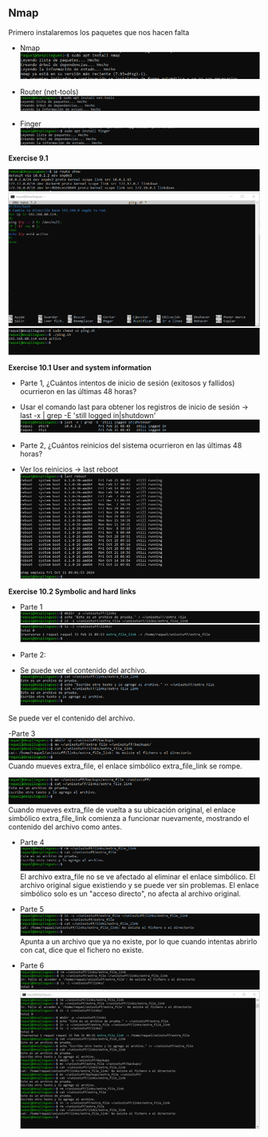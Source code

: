 ## Nmap 

Primero instalaremos los paquetes que nos hacen falta

- Nmap
![Captura1.png](https://github.com/Rardati/Despliegue/blob/main/Slackware/Nmap/Captura1.png)

- Router (net-tools)
![Captura2.png](https://github.com/Rardati/Despliegue/blob/main/Slackware/Nmap/Captura2.png)

- Finger
![CapturaFinger.png](https://github.com/Rardati/Despliegue/blob/main/Slackware/Nmap/CapturaFinger.png)


**Exercise 9.1**

![Captura3.png](https://github.com/Rardati/Despliegue/blob/main/Slackware/Nmap/Captura3.png)
![nano1.png](https://github.com/Rardati/Despliegue/blob/main/Slackware/Nmap/nano1.png)
![Captura6.png](https://github.com/Rardati/Despliegue/blob/main/Slackware/Nmap/Captura6.png)




**Exercise 10.1 User and system information**

- Parte 1, ¿Cuántos intentos de inicio de sesión (exitosos y fallidos) ocurrieron en las últimas 48 horas?
- Usar el comando last para obtener los registros de inicio de sesión -> last -x | grep -E 'still logged in|shutdown'
![CapturaParte1.png](https://github.com/Rardati/Despliegue/blob/main/Slackware/Nmap/CapturaParte1.png)

- Parte 2, ¿Cuántos reinicios del sistema ocurrieron en las últimas 48 horas?
- Ver los reinicios -> last reboot
![CapturaParte2.png](https://github.com/Rardati/Despliegue/blob/main/Slackware/Nmap/CapturaParte2.png)




**Exercise 10.2 Symbolic and hard links**

- Parte 1
![Parte1.png](https://github.com/Rardati/Despliegue/blob/main/Slackware/Nmap/Parte1.png)
![Parte1a.png](https://github.com/Rardati/Despliegue/blob/main/Slackware/Nmap/Parte1a.png)



- Parte 2:
- Se puede ver el contenido del archivo.
![Parte2.png](https://github.com/Rardati/Despliegue/blob/main/Slackware/Nmap/Parte2.png)

Se puede ver el contenido del archivo.


-Parte 3
![Parte3.png](https://github.com/Rardati/Despliegue/blob/main/Slackware/Nmap/Parte3.png)
Cuando mueves extra_file, el enlace simbólico extra_file_link se rompe.


![Parte3a.png](https://github.com/Rardati/Despliegue/blob/main/Slackware/Nmap/Parte3a.png)
Cuando mueves extra_file de vuelta a su ubicación original, el enlace simbólico extra_file_link comienza a funcionar nuevamente, 
mostrando el contenido del archivo como antes.

- Parte 4
![Parte4.png](https://github.com/Rardati/Despliegue/blob/main/Slackware/Nmap/Parte4.png)
El archivo extra_file no se ve afectado al eliminar el enlace simbólico. 
El archivo original sigue existiendo y se puede ver sin problemas. El enlace simbólico solo es un "acceso directo", no afecta al archivo original.


- Parte 5
![Parte5.png](https://github.com/Rardati/Despliegue/blob/main/Slackware/Nmap/Parte5.png)
Apunta a un archivo que ya no existe, por lo que cuando intentas abrirlo con cat, dice que el fichero no existe.


- Parte 6
![Parte6.png](https://github.com/Rardati/Despliegue/blob/main/Slackware/Nmap/Parte6.png)
![Parte6b.png](https://github.com/Rardati/Despliegue/blob/main/Slackware/Nmap/Parte6b.png)


